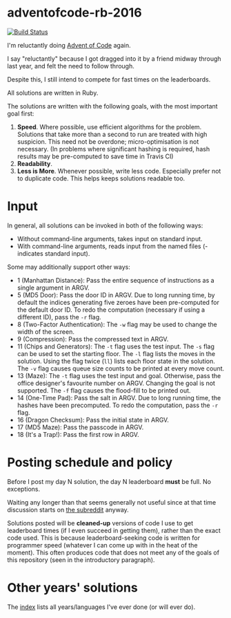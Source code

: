 # adventofcode-rb-2016

[![Build Status](https://travis-ci.org/petertseng/adventofcode-rb-2016.svg?branch=master)](https://travis-ci.org/petertseng/adventofcode-rb-2016)

I'm reluctantly doing [Advent of Code](http://adventofcode.com) again.

I say "reluctantly" because I got dragged into it by a friend midway through last year, and felt the need to follow through.

Despite this, I still intend to compete for fast times on the leaderboards.

All solutions are written in Ruby.

The solutions are written with the following goals, with the most important goal first:

1. **Speed**.
   Where possible, use efficient algorithms for the problem.
   Solutions that take more than a second to run are treated with high suspicion.
   This need not be overdone; micro-optimisation is not necessary.
   (In problems where significant hashing is required, hash results may be pre-computed to save time in Travis CI)
2. **Readability**.
3. **Less is More**.
   Whenever possible, write less code.
   Especially prefer not to duplicate code.
   This helps keeps solutions readable too.

# Input

In general, all solutions can be invoked in both of the following ways:

* Without command-line arguments, takes input on standard input.
* With command-line arguments, reads input from the named files (- indicates standard input).

Some may additionally support other ways:

* 1 (Manhattan Distance): Pass the entire sequence of instructions as a single argument in ARGV.
* 5 (MD5 Door): Pass the door ID in ARGV.
  Due to long running time, by default the indices generating five zeroes have been pre-computed for the default door ID.
  To redo the computation (necessary if using a different ID), pass the `-r` flag.
* 8 (Two-Factor Authentication): The `-w` flag may be used to change the width of the screen.
* 9 (Compression): Pass the compressed text in ARGV.
* 11 (Chips and Generators): The `-t` flag uses the test input.
  The `-s` flag can be used to set the starting floor.
  The `-l` flag lists the moves in the solution.
  Using the flag twice (`ll`) lists each floor state in the solution.
  The `-v` flag causes queue size counts to be printed at every move count.
* 13 (Maze): The `-t` flag uses the test input and goal.
  Otherwise, pass the office designer's favourite number on ARGV.
  Changing the goal is not supported.
  The `-f` flag causes the flood-fill to be printed out.
* 14 (One-Time Pad): Pass the salt in ARGV.
  Due to long running time, the hashes have been precomputed.
  To redo the computation, pass the `-r` flag.
* 16 (Dragon Checksum): Pass the initial state in ARGV.
* 17 (MD5 Maze): Pass the passcode in ARGV.
* 18 (It's a Trap!): Pass the first row in ARGV.

# Posting schedule and policy

Before I post my day N solution, the day N leaderboard **must** be full.
No exceptions.

Waiting any longer than that seems generally not useful since at that time discussion starts on [the subreddit](https://www.reddit.com/r/adventofcode) anyway.

Solutions posted will be **cleaned-up** versions of code I use to get leaderboard times (if I even succeed in getting them), rather than the exact code used.
This is because leaderboard-seeking code is written for programmer speed (whatever I can come up with in the heat of the moment).
This often produces code that does not meet any of the goals of this repository (seen in the introductory paragraph).

# Other years' solutions

The [index](https://github.com/petertseng/adventofcode-common/blob/master/index.md) lists all years/languages I've ever done (or will ever do).
